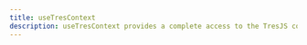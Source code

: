 ```yaml
---
title: useTresContext
description: useTresContext provides a complete access to the TresJS context.
---
```

